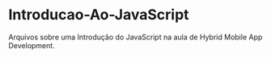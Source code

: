 # Introducao-Ao-JavaScript
Arquivos sobre uma Introdução do JavaScript na aula de Hybrid Mobile App Development.
